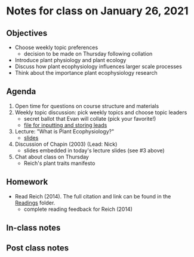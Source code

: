 # Notes for class on January 26, 2021

## Objectives
- Choose weekly topic preferences
	- decision to be made on Thursday following collation
- Introduce plant physiology and plant ecology
- Discuss how plant ecophysiology influences larger scale processes
- Think about the importance plant ecophysiology research

## Agenda
1. Open time for questions on course structure and materials
2. Weekly topic discussion: pick weekly topics and choose topic leaders
	- secret ballot that Evan will collate (pick your favorite!)
	- [file for inputting and storing leads](../Topic_leads/topic_leads.md)
3. Lecture: "What is Plant Ecophysiology?"
	- [slides](../Lecture_slides/slides_01.26.2021.pdf)
4. Discussion of Chapin (2003) (Lead: Nick)
	- slides embedded in today's lecture slides (see #3 above)
5. Chat about class on Thursday
	- Reich's plant traits manifesto

## Homework
- Read Reich (2014). The full citation and link can be found in the 
[Readings](../Readings) folder.
	- complete reading feedback for Reich (2014)

## In-class notes

## Post class notes